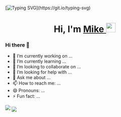 [![Typing SVG](https://readme-typing-svg.herokuapp.com?size=24&width=600&lines=Welcome+To+Mike's+GitHub+Profile!)](https://git.io/typing-svg)

<h1 align="center">Hi, I'm <a href="https://www.linkedin.com/in/mikecsaucedo/" target="_blank"> Mike </a> <img src="https://raw.githubusercontent.com/MartinHeinz/MartinHeinz/master/wave.gif" width="30px"></h1>

### Hi there 👋

<!--
**snafusauce/snafusauce** is a ✨ _special_ ✨ repository because its `README.md` (this file) appears on your GitHub profile.

Here are some ideas to get you started:


-->

- 🔭 I’m currently working on ...
- 🌱 I’m currently learning ...
- 👯 I’m looking to collaborate on ...
- 🤔 I’m looking for help with ...
- 💬 Ask me about ...
- 📫 How to reach me: ...
- 😄 Pronouns: ...
- ⚡ Fun fact: ...

<img src="https://github-readme-stats.vercel.app/api?username=snafusauce&&show_icons=true&title_color=ffffff&icon_color=bb2acf&text_color=daf7dc&bg_color=151515">

<img align="center" src="https://github-readme-stats.anuraghazra1.vercel.app/api/top-langs/?username=snafusauce&layout=compact&theme=radical" />
